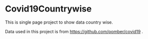 # Covid19Countrywise

This is single page project to show data country wise.

Data used in this project is from https://github.com/pomber/covid19 .
